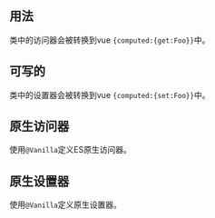 ## 用法

类中的访问器会被转换到vue `{computed:{get:Foo}}`中。

[](../../../en/class-component/accessor/code-usage.ts ':include :type=code typescript')

## 可写的

类中的设置器会被转换到vue `{computed:{set:Foo}}`中。

[](../../../en/class-component/accessor/code-writable.ts ':include :type=code typescript')

## 原生访问器

使用`@Vanilla`定义ES原生访问器。

[](../../../en/class-component/accessor/code-vanilla-getter.ts ':include :type=code typescript')

## 原生设置器

使用`@Vanilla`定义原生设置器。

[](../../../en/class-component/accessor/code-vanilla-setter.ts ':include :type=code typescript')